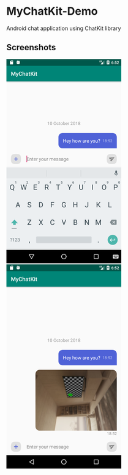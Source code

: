 # MyChatKit-Demo
Android chat application using ChatKit library

## Screenshots
<img src="/images/1.png" width="300"/> <img src="/images/2.png" width="300"/>
